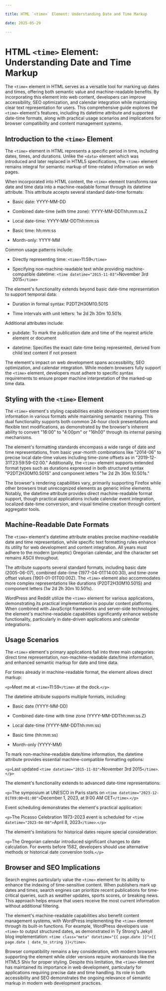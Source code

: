 ```yaml
---

title: HTML `<time>` Element: Understanding Date and Time Markup

date: 2025-05-29

---
```



# HTML `<time>` Element: Understanding Date and Time Markup

The `<time>` element in HTML serves as a versatile tool for marking up dates and times, offering both semantic value and machine-readable benefits. By incorporating this element into web content, developers can improve accessibility, SEO optimization, and calendar integration while maintaining clear text representation for users. This comprehensive guide explores the `<time>` element's features, including its datetime attribute and supported date-time formats, along with practical usage scenarios and implications for browser compatibility and content management systems.


## Introduction to the `<time>` Element

The `<time>` element in HTML represents a specific period in time, including dates, times, and durations. Unlike the `<data>` element which was introduced and later replaced in HTML5 specifications, the `<time>` element remains integral for semantic markup of time-related information on web pages.

When incorporated into HTML content, the `<time>` element transforms raw date and time data into a machine-readable format through its datetime attribute. This attribute accepts several standard date-time formats:

- Basic date: YYYY-MM-DD

- Combined date-time (with time zone): YYYY-MM-DDThh:mm:ss.Z

- Local date-time: YYYY-MM-DDThh:mm:ss

- Basic time: hh:mm:ss

- Month-only: YYYY-MM

Common usage patterns include:

- Directly representing time: `<time>`11:59`</time>`

- Specifying non-machine-readable text while providing machine-compatible datetime: `<time datetime="2015-11-03">`November 3rd 2015`</time>`

The element's functionality extends beyond basic date-time representation to support temporal data:

- Duration in formal syntax: P2DT2H30M10.501S

- Time intervals with unit letters: 1w 2d 2h 30m 10.501s

Additional attributes include:

- pubdate: To mark the publication date and time of the nearest article element or document

- datetime: Specifies the exact date-time being represented, derived from child text content if not present

The element's impact on web development spans accessibility, SEO optimization, and calendar integration. While modern browsers fully support the `<time>` element, developers must adhere to specific syntax requirements to ensure proper machine interpretation of the marked-up time data.


## Styling with the `<time>` Element

The `<time>` element's styling capabilities enable developers to present time information in various formats while maintaining semantic meaning. This dual functionality supports both common 24-hour clock presentations and flexible text modifications, as demonstrated by the browser's inherent ability to convert "16:00" to "4:00pm" or "16h00" through its internal parsing mechanisms.

The element's formatting standards encompass a wide range of date and time representations, from basic year-month combinations like "2014-06" to precise local date-time values including time-zone offsets as in "2019-12-31T23:59:59-02:00." Additionally, the `<time>` element supports extended format types such as durations expressed in both structured syntax "P2DT2H30M10.501S" and component letters "1w 2d 2h 30m 10.501s."

The browser's rendering capabilities vary, primarily supporting Firefox while other browsers treat unrecognized elements as generic inline elements. Notably, the datetime attribute provides direct machine-readable format support, though practical applications include calendar event integration, localized date-time conversion, and visual timeline creation through content aggregator tools.


## Machine-Readable Date Formats

The `<time>` element's datetime attribute enables precise machine-readable date and time representation, while specific text formatting rules enhance its utility for web development and content integration. All years must adhere to the modern (proleptic) Gregorian calendar, and the character set remains ASCII throughout.

The attribute supports several standard formats, including basic date (2005-06-07), combined date-time (1977-04-01T14:00:30), and time-zone offset values (1901-01-01T00:00Z). The `<time>` element also accommodates more complex representations like durations (P2DT2H30M10.501S) and component letters (1w 2d 2h 30m 10.501s).

WordPress and Reddit utilize the `<time>` element for various applications, demonstrating its practical implementation in popular content platforms. When combined with JavaScript frameworks and server-side technologies, the element's machine-readable capabilities significantly enhance website functionality, particularly in date-driven applications and calendar integrations.


## Usage Scenarios

The `<time>` element's primary applications fall into three main categories: direct time representation, non-machine-readable date/time information, and enhanced semantic markup for date and time data.

For times already in machine-readable format, the element allows direct markup:

`<p>`Meet me at `<time>`11:59`</time>` at the dock.`</p>`

The datetime attribute supports multiple formats, including:

- Basic date (YYYY-MM-DD)

- Combined date-time with time zone (YYYY-MM-DDThh:mm:ss.Z)

- Local date-time (YYYY-MM-DDThh:mm:ss)

- Basic time (hh:mm:ss)

- Month-only (YYYY-MM)

To mark non-machine-readable date/time information, the datetime attribute provides essential machine-compatible formatting options:

`<p>`Last updated `<time datetime="2015-11-03">`November 3rd 2015`</time>`.`</p>`

The element's functionality extends to advanced date-time representations:

`<p>`The symposium at UNESCO in Paris starts on `<time datetime="2023-12-01T09:00+01:00">`December 1, 2023, at 9:00 AM CET`</time>`.`</p>`

Event scheduling demonstrates the element's practical application:

`<p>`The Picasso Celebration 1973-2023 event is scheduled for `<time datetime="2023-04-08">`April 8, 2023`</time>`.`</p>`

The element's limitations for historical dates require special consideration:

`<p>`The Gregorian calendar introduced significant changes to date calculation. For events before 1582, developers should use alternative methods or historical date conversion tools.`</p>`


## Browser and SEO Implications

Search engines particularly value the `<time>` element for its ability to enhance the indexing of time-sensitive content. When publishers mark up dates and times, search engines can prioritize recent publications for time-critical queries, such as weather updates, sports scores, or breaking news. This approach helps ensure that users receive the most current information without additional filtering.

The element's machine-readable capabilities also benefit content management systems, with WordPress implementing the `<time>` element through its built-in functions. For example, WordPress developers use `<time>` to output structured dates, as demonstrated in Ty Strong's Jekyll blog implementation: `<time class="meta" datetime="{{ page.date }}">{{ page.date | date_to_string }}</time>`.

Browser compatibility remains a key consideration, with modern browsers supporting the element while older versions require workarounds like the HTML5 Shiv for proper styling. Despite this limitation, the `<time>` element has maintained its importance in web development, particularly for applications requiring precise date and time handling. Its role in both accessibility and SEO demonstrates the ongoing relevance of semantic markup in modern web development practices.

